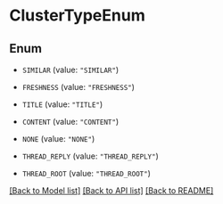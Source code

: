 # ClusterTypeEnum

## Enum


* `SIMILAR` (value: `"SIMILAR"`)

* `FRESHNESS` (value: `"FRESHNESS"`)

* `TITLE` (value: `"TITLE"`)

* `CONTENT` (value: `"CONTENT"`)

* `NONE` (value: `"NONE"`)

* `THREAD_REPLY` (value: `"THREAD_REPLY"`)

* `THREAD_ROOT` (value: `"THREAD_ROOT"`)


[[Back to Model list]](../README.md#documentation-for-models) [[Back to API list]](../README.md#documentation-for-api-endpoints) [[Back to README]](../README.md)


